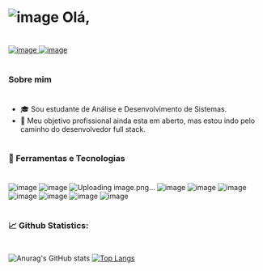 # ![image](https://img.icons8.com/dusk/64/000000/java-coffee-cup-logo.png)  Olá,
#
[![image](https://user-images.githubusercontent.com/80162033/114620991-8ec6b200-9c82-11eb-8a18-6255c0a1ba6f.png) ](https://www.linkedin.com/in/grenda-carla-ferreira-silva-69bb4a1b9/)
[![image](https://user-images.githubusercontent.com/80162033/115641472-8d832e00-a2ef-11eb-9cd7-87d79be6b497.png) ](https://github.com/GrendaCarla)

#

### Sobre mim


#


* 🎓 Sou estudante de Análise e Desenvolvimento de Sistemas.
* 🔭 Meu objetivo profissional ainda esta em aberto, mas estou indo pelo caminho do desenvolvedor full stack.
#
    
        
        
### 🔧 Ferramentas e Tecnologias
#

 ![image](https://img.icons8.com/dusk/50/000000/python.png) ![image](https://img.icons8.com/color/48/000000/c-programming.png) ![Uploading image.png…]()
![image](https://user-images.githubusercontent.com/80162033/115634394-f1055f80-a2df-11eb-8887-79649b7e521d.png) ![image](https://user-images.githubusercontent.com/80162033/115634489-18f4c300-a2e0-11eb-87c1-4a64cfd38c58.png) ![image](https://user-images.githubusercontent.com/80162033/115634546-3164dd80-a2e0-11eb-930f-69f794808f90.png) ![image](https://img.icons8.com/color/50/000000/dart.png) ![image](https://user-images.githubusercontent.com/80162033/115634628-6113e580-a2e0-11eb-84c1-74028ec8d1fb.png)
 ![image](https://img.icons8.com/color/48/000000/microsoft-sql-server.png) ![image](https://user-images.githubusercontent.com/80162033/115634695-7ee14a80-a2e0-11eb-9d5a-80094ebe0bc3.png)
 
#
#

### 📈 Github Statistics:

#
![Anurag's GitHub stats](https://github-readme-stats.vercel.app/api?username=GrendaCarla&show_icons=true&hide=issues&bg_color=230E3E&text_color=8692FB&icon_color=F01A80&title_color=59CCBA)      [![Top Langs](https://github-readme-stats.vercel.app/api/top-langs/?username=GrendaCarla&layout=compact&bg_color=230E3E&text_color=F01A80&icon_color=F01A80&title_color=8692FB)](https://github.com/anuraghazra/github-readme-stats)


